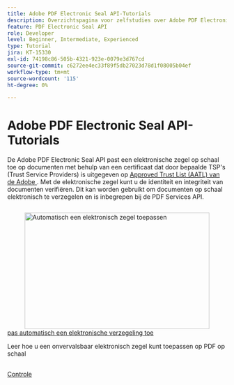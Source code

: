 ```yaml
---
title: Adobe PDF Electronic Seal API-Tutorials
description: Overzichtspagina voor zelfstudies over Adobe PDF Electronic Seal API
feature: PDF Electronic Seal API
role: Developer
level: Beginner, Intermediate, Experienced
type: Tutorial
jira: KT-15330
exl-id: 74198c86-505b-4321-923e-0079e3d767cd
source-git-commit: c6272ee4ec33f89f5db27023d78d1f08005b04ef
workflow-type: tm+mt
source-wordcount: '115'
ht-degree: 0%

---
```


# Adobe PDF Electronic Seal API-Tutorials

De Adobe PDF Electronic Seal API past een elektronische zegel op schaal toe op documenten met behulp van een certificaat dat door bepaalde TSP&#39;s (Trust Service Providers) is uitgegeven op [ Approved Trust List (AATL) van de Adobe ](https://helpx.adobe.com/nl/acrobat/kb/approved-trust-list1.html). Met de elektronische zegel kunt u de identiteit en integriteit van documenten verifiëren. Dit kan worden gebruikt om documenten op schaal elektronisch te verzegelen en is inbegrepen bij de PDF Services API.

<!-- Comment -->
<!-- CARDS

* https://experienceleague.adobe.com/en/docs/acrobat-services-learn/tutorials/eseal/automatically-apply-electronic-seal
  {target = _self}
  {title = Automatically apply an electronic seal}
  {description = Learn how to apply a tamper-evident electronic seal to PDFs at scale}
  {image = https://experienceleague.adobe.com/en/docs/acrobat-services-learn/tutorials/eseal/media_1c3d300ec38133fdf7b4f8eb7c16d560e8a776e5c.png?width=400&format=webply&optimize=medium}
  {cta = Watch}

-->
<!-- End Comment -->

<!-- START CARDS HTML - DO NOT MODIFY BY HAND -->
<div class="columns">
    <div class="column is-half-tablet is-half-desktop is-one-third-widescreen" aria-label="Automatically apply an electronic seal">
        <div class="card" style="height: 100%; display: flex; flex-direction: column; height: 100%;">
            <div class="card-image">
                <figure class="image x-is-16by9">
                    <a href="https://experienceleague.adobe.com/en/docs/acrobat-services-learn/tutorials/eseal/automatically-apply-electronic-seal" title="Automatisch een elektronisch zegel toepassen" target="_self" rel="referrer">
                        <img class="is-bordered-r-small" src="https://experienceleague.adobe.com/en/docs/acrobat-services-learn/tutorials/eseal/media_1c3d300ec38133fdf7b4f8eb7c16d560e8a776e5c.png?width=400&format=webply&optimize=medium" alt="Automatisch een elektronisch zegel toepassen"
                             style="width: 100%; aspect-ratio: 16 / 9; object-fit: cover; overflow: hidden; display: block; margin: auto;">
                    </a>
                </figure>
            </div>
            <div class="card-content is-padded-small" style="display: flex; flex-direction: column; flex-grow: 1; justify-content: space-between;">
                <div class="top-card-content">
                    <p class="headline is-size-6 has-text-weight-bold">
                        <a href="https://experienceleague.adobe.com/en/docs/acrobat-services-learn/tutorials/eseal/automatically-apply-electronic-seal" target="_self" rel="referrer" title="Automatisch een elektronisch zegel toepassen"> pas automatisch een elektronische verzegeling toe </a>
                    </p>
                    <p class="is-size-6">Leer hoe u een onvervalsbaar elektronisch zegel kunt toepassen op PDF op schaal</p>
                </div>
                <a href="https://experienceleague.adobe.com/en/docs/acrobat-services-learn/tutorials/eseal/automatically-apply-electronic-seal" target="_self" rel="referrer" class="spectrum-Button spectrum-Button--outline spectrum-Button--primary spectrum-Button--sizeM" style="align-self: flex-start; margin-top: 1rem;">
                    <span class="spectrum-Button-label has-no-wrap has-text-weight-bold"> Controle </span>
                </a>
            </div>
        </div>
    </div>
</div>
<!-- END CARDS HTML - DO NOT MODIFY BY HAND -->
